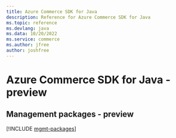 ```yaml
---
title: Azure Commerce SDK for Java
description: Reference for Azure Commerce SDK for Java
ms.topic: reference
ms.devlang: java
ms.data: 10/20/2022
ms.service: commerce
ms.author: jfree
author: joshfree
---
```

# Azure Commerce SDK for Java - preview

## Management packages - preview
[!INCLUDE [mgmt-packages](commerce-mgmt-index.md)]